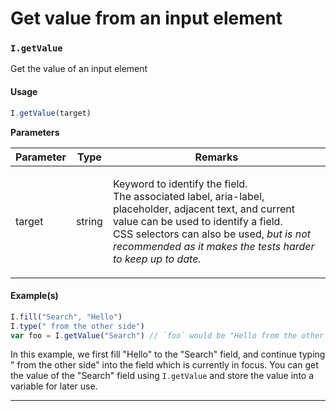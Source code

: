 # Get value from an input element

### `I.getValue` <a href="#igetvalue" id="igetvalue"></a>

Get the value of an input element

#### Usage <a href="#usage" id="usage"></a>

```javascript
I.getValue(target)
```

**Parameters**

| Parameter | Type   | Remarks                                                                                                                                                                                                                                                                       |
| --------- | ------ | ----------------------------------------------------------------------------------------------------------------------------------------------------------------------------------------------------------------------------------------------------------------------------- |
| target    | string | <p>Keyword to identify the field.<br>The associated label, aria-label, placeholder, adjacent text, and current value can be used to identify a field.<br>CSS selectors can also be used, <em>but is not recommended as it makes the tests harder to keep up to date.</em></p> |

#### Example(s) <a href="#examples" id="examples"></a>

```javascript
I.fill("Search", "Hello")
I.type(" from the other side") 
var foo = I.getValue("Search") // `foo` would be "Hello from the other side"
```

In this example, we first fill "Hello" to the "Search" field, and continue typing " from the other side" into the field which is currently in focus. You can get the value of the "Search" field using `I.getValue` and store the value into a variable for later use.

***
